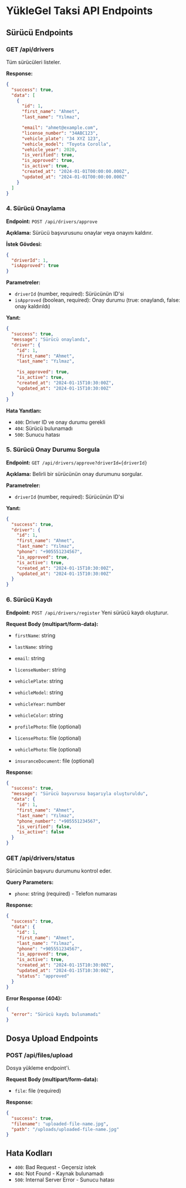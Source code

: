 # YükleGel Taksi API Endpoints

## Sürücü Endpoints

### GET /api/drivers
Tüm sürücüleri listeler.

**Response:**
```json
{
  "success": true,
  "data": [
    {
      "id": 1,
      "first_name": "Ahmet",
      "last_name": "Yılmaz",

      "email": "ahmet@example.com",
      "license_number": "34ABC123",
      "vehicle_plate": "34 XYZ 123",
      "vehicle_model": "Toyota Corolla",
      "vehicle_year": 2020,
      "is_verified": true,
      "is_approved": true,
      "is_active": true,
      "created_at": "2024-01-01T00:00:00.000Z",
      "updated_at": "2024-01-01T00:00:00.000Z"
    }
  ]
}
```

### 4. Sürücü Onaylama
**Endpoint:** `POST /api/drivers/approve`

**Açıklama:** Sürücü başvurusunu onaylar veya onayını kaldırır.

**İstek Gövdesi:**
```json
{
  "driverId": 1,
  "isApproved": true
}
```

**Parametreler:**
- `driverId` (number, required): Sürücünün ID'si
- `isApproved` (boolean, required): Onay durumu (true: onaylandı, false: onay kaldırıldı)

**Yanıt:**
```json
{
  "success": true,
  "message": "Sürücü onaylandı",
  "driver": {
    "id": 1,
    "first_name": "Ahmet",
    "last_name": "Yılmaz",

    "is_approved": true,
    "is_active": true,
    "created_at": "2024-01-15T10:30:00Z",
    "updated_at": "2024-01-15T10:30:00Z"
  }
}
```

**Hata Yanıtları:**
- `400`: Driver ID ve onay durumu gerekli
- `404`: Sürücü bulunamadı
- `500`: Sunucu hatası

### 5. Sürücü Onay Durumu Sorgula
**Endpoint:** `GET /api/drivers/approve?driverId={driverId}`

**Açıklama:** Belirli bir sürücünün onay durumunu sorgular.

**Parametreler:**
- `driverId` (number, required): Sürücünün ID'si

**Yanıt:**
```json
{
  "success": true,
  "driver": {
    "id": 1,
    "first_name": "Ahmet",
    "last_name": "Yılmaz",
    "phone": "+905551234567",
    "is_approved": true,
    "is_active": true,
    "created_at": "2024-01-15T10:30:00Z",
    "updated_at": "2024-01-15T10:30:00Z"
  }
}
```

### 6. Sürücü Kaydı
**Endpoint:** `POST /api/drivers/register`
Yeni sürücü kaydı oluşturur.

**Request Body (multipart/form-data):**
- `firstName`: string
- `lastName`: string

- `email`: string
- `licenseNumber`: string
- `vehiclePlate`: string
- `vehicleModel`: string
- `vehicleYear`: number
- `vehicleColor`: string
- `profilePhoto`: file (optional)
- `licensePhoto`: file (optional)
- `vehiclePhoto`: file (optional)
- `insuranceDocument`: file (optional)

**Response:**
```json
{
  "success": true,
  "message": "Sürücü başvurusu başarıyla oluşturuldu",
  "data": {
    "id": 1,
    "first_name": "Ahmet",
    "last_name": "Yılmaz",
    "phone_number": "+905551234567",
    "is_verified": false,
    "is_active": false
  }
}
```

### GET /api/drivers/status
Sürücünün başvuru durumunu kontrol eder.

**Query Parameters:**
- `phone`: string (required) - Telefon numarası

**Response:**
```json
{
  "success": true,
  "data": {
    "id": 1,
    "first_name": "Ahmet",
    "last_name": "Yılmaz",
    "phone": "+905551234567",
    "is_approved": true,
    "is_active": true,
    "created_at": "2024-01-15T10:30:00Z",
    "updated_at": "2024-01-15T10:30:00Z",
    "status": "approved"
  }
}
```

**Error Response (404):**
```json
{
  "error": "Sürücü kaydı bulunamadı"
}
```

## Dosya Upload Endpoints

### POST /api/files/upload
Dosya yükleme endpoint'i.

**Request Body (multipart/form-data):**
- `file`: file (required)

**Response:**
```json
{
  "success": true,
  "filename": "uploaded-file-name.jpg",
  "path": "/uploads/uploaded-file-name.jpg"
}
```

## Hata Kodları

- `400`: Bad Request - Geçersiz istek
- `404`: Not Found - Kaynak bulunamadı
- `500`: Internal Server Error - Sunucu hatası